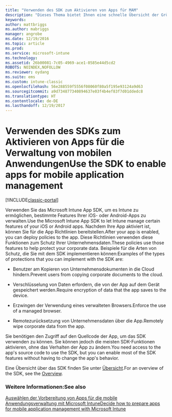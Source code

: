 ```yaml
---
title: "Verwenden des SDK zum Aktivieren von Apps für MAM"
description: "Dieses Thema bietet Ihnen eine schnelle Übersicht der Gründe für die Verwendung des Intune App SDKs."
keywords: 
author: mattbriggs
ms.author: mabriggs
manager: angrobe
ms.date: 12/19/2016
ms.topic: article
ms.prod: 
ms.service: microsoft-intune
ms.technology: 
ms.assetid: 26b00081-7c05-4969-ace1-0585e44d5cd2
ROBOTS: NOINDEX,NOFOLLOW
ms.reviewer: oydang
ms.suite: ems
ms.custom: intune-classic
ms.openlocfilehash: 56e288559f5556f08060f80a5f195e93124a9d63
ms.sourcegitcommit: a9d734877340894637e03f4b4ef83f7d01ddedc8
ms.translationtype: HT
ms.contentlocale: de-DE
ms.lasthandoff: 12/19/2017
---
```

# <a name="use-the-sdk-to-enable-apps-for-mobile-application-management"></a><span data-ttu-id="dd379-103">Verwenden des SDKs zum Aktivieren von Apps für die Verwaltung von mobilen Anwendungen</span><span class="sxs-lookup"><span data-stu-id="dd379-103">Use the SDK to enable apps for mobile application management</span></span>

[!INCLUDE[classic-portal](../includes/classic-portal.md)]

<span data-ttu-id="dd379-104">Verwenden Sie das Microsoft Intune App SDK, um es Intune zu ermöglichen, bestimmte Features Ihrer iOS- oder Android-Apps zu verwalten.</span><span class="sxs-lookup"><span data-stu-id="dd379-104">Use the Microsoft Intune App SDK to let Intune manage certain features of your iOS or Android apps.</span></span> <span data-ttu-id="dd379-105">Nachdem Ihre App aktiviert ist, können Sie für die App Richtlinien bereitstellen.</span><span class="sxs-lookup"><span data-stu-id="dd379-105">After your app is enabled, you can deploy policies to the app.</span></span> <span data-ttu-id="dd379-106">Diese Richtlinien verwenden diese Funktionen zum Schutz Ihrer Unternehmensdaten.</span><span class="sxs-lookup"><span data-stu-id="dd379-106">These policies use those features to help protect your corporate data.</span></span> <span data-ttu-id="dd379-107">Beispiele für die Arten von Schutz, die Sie mit dem SDK implementieren können:</span><span class="sxs-lookup"><span data-stu-id="dd379-107">Examples of the types of protections that you can implement with the SDK are:</span></span>

-   <span data-ttu-id="dd379-108">Benutzer am Kopieren von Unternehmensdokumenten in die Cloud hindern.</span><span class="sxs-lookup"><span data-stu-id="dd379-108">Prevent users from copying corporate documents to the cloud.</span></span>

-   <span data-ttu-id="dd379-109">Verschlüsselung von Daten erfordern, die von der App auf dem Gerät gespeichert werden.</span><span class="sxs-lookup"><span data-stu-id="dd379-109">Require encryption of data that the app saves to the device.</span></span>

-   <span data-ttu-id="dd379-110">Erzwingen der Verwendung eines verwalteten Browsers.</span><span class="sxs-lookup"><span data-stu-id="dd379-110">Enforce the use of a managed browser.</span></span>

-   <span data-ttu-id="dd379-111">Remotezurücksetzung von Unternehmensdaten über die App.</span><span class="sxs-lookup"><span data-stu-id="dd379-111">Remotely wipe corporate data from the app.</span></span>

<span data-ttu-id="dd379-112">Sie benötigen den Zugriff auf den Quellcode der App, um das SDK verwenden zu können. Sie können jedoch die meisten SDK-Funktionen aktivieren, ohne das Verhalten der App zu ändern.</span><span class="sxs-lookup"><span data-stu-id="dd379-112">You need access to the app's source code to use the SDK, but you can enable most of the SDK features without having to change the app's behavior.</span></span>

<span data-ttu-id="dd379-113">Eine Übersicht über das SDK finden Sie unter [Übersicht](/intune/app-sdk-get-started).</span><span class="sxs-lookup"><span data-stu-id="dd379-113">For an overview of the SDK, see the [Overview](/intune/app-sdk-get-started).</span></span>

### <a name="see-also"></a><span data-ttu-id="dd379-114">Weitere Informationen:</span><span class="sxs-lookup"><span data-stu-id="dd379-114">See also</span></span>
[<span data-ttu-id="dd379-115">Auswählen der Vorbereitung von Apps für die mobile Anwendungsverwaltung mit Microsoft Intune</span><span class="sxs-lookup"><span data-stu-id="dd379-115">Decide how to prepare apps for mobile application management with Microsoft Intune</span></span>](/intune/apps-prepare-mobile-application-management)
